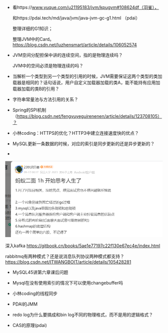 - 看https://www.yuque.com/u21195183/jvm/kpugvm#108624df（羽雀），

  和https://pdai.tech/md/java/jvm/java-jvm-gc-g1.html （pdai）

  整理详细的G1知识；

  整理JVM中的Card。https://blog.csdn.net/luzhensmart/article/details/106052574



- JVM空间分配担保中讲的连续空间，指的是物理连续吗？

  JVM中的空间必须是物理连续的吗？



- 当解析一个类型到另一个类型的引用的时候，JVM需要保证这两个类型的类加载器是相同的？话句话说，用户自定义加载器加载的类A，能不能持有应用加载器加载的类B的引用？



- 字符串常量池与方法引用的关系？



- Spring的SPI机制（https://blog.csdn.net/fengyuyeguirenenen/article/details/123708105）？



- 小林coding：HTTPS的优化？HTTP3中建立连接速度快的优点？

  

- MySQL更新一条数据的时候，对应的索引是同步更新的还是异步更新的？




- 

  ![image-20220924234838421](%E7%94%A8%E5%88%B0%E7%9A%84%E5%9B%BE%E7%89%87/image-20220924234838421.png)

深入kafka https://gitbook.cn/books/5ae1e77197c22f130e67ec4e/index.html

rabbitmq有两种模式？还是说消息队列协议两种模式都支持？https://blog.csdn.net/ITWANGBOIT/article/details/105428281




- MySQL45讲第六章课后问题



- Mysql在没有使用索引的情况下可以使用changebuffer吗



- 小林coding的线程同步



- PDAI的JMM



- redo log为什么要搞成和bin log不同的物理格式，而不是用的逻辑格式？


- CAS的原理(pdai)
